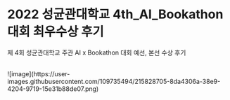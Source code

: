 # 2022 성균관대학교 4th_AI_Bookathon 대회 최우수상 후기

제 4회 성균관대학교 주관 AI x Bookathon 대회 예선, 본선 수상 후기

<br>
![image](https://user-images.githubusercontent.com/109735494/215828705-8da4306a-38e9-4204-9719-15e31b88de07.png)
